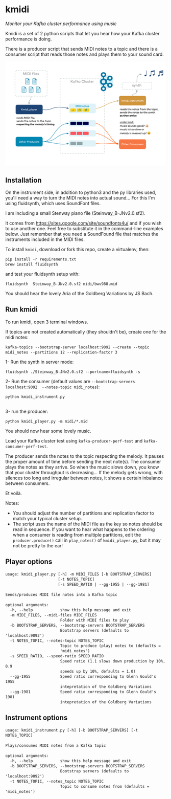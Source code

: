 # kmidi
*Monitor your Kafka cluster performance using music*

Kmidi is a set of 2 python scripts that let you hear how your Kafka cluster performance is doing. 

There is a producer script that sends MIDI notes to a topic and there is a consumer script that reads those notes and plays them to your sound card.

![diagram](kmidi.png)

## Installation

On the instrument side, in addition to python3 and the py libraries used, you'll need a way to turn the MIDI notes into actual sound... For this I'm using fluidsynth, which uses SoundFont files.

I am including a small Stenway piano file (Steinway_B-JNv2.0.sf2).

It comes from https://sites.google.com/site/soundfonts4u/ and if you wish to use another one. Feel free to substitute it in the command-line examples below. Just remember that you need a SoundFound file that matches the instruments included in the MIDI files.

To install `kmidi`, download or fork this repo, create a virtualenv, then:

```
pip install -r requirements.txt 
brew install fluidsynth
```

and test your fluidsynth setup with:

```
fluidsynth  Steinway_B-JNv2.0.sf2 midi/bwv988.mid
``` 

You should hear the lovely Aria of the Goldberg Variations by JS Bach.


## Run kmidi

To run kmidi, open 3 terminal windows.

If topics are not created automatically (they shouldn't be), create one for the midi notes:
```
kafka-topics --bootstrap-server localhost:9092 --create --topic midi_notes --partitions 12 --replication-factor 3
```

1- Run the synth in server mode:
```
fluidsynth ./Steinway_B-JNv2.0.sf2 --portname=fluidsynth -s
```
 
2- Run the consumer (default values are `--bootstrap-servers localhost:9092  --notes-topic midi_notes`):
```
python kmidi_instrument.py 
 
```
3- run the producer:
```
python kmidi_player.py -m midi/*.mid
```

You should now hear some lovely music. 

Load your Kafka cluster test using `kafka-producer-perf-test` and `kafka-consumer-perf-test`.

The producer sends the notes to the topic respecting the melody. It pauses the proper amount of time before sending the next note(s). The consumer plays the notes as they arrive. So when the music slows down, you know that your cluster throughput is decreasing... If the melody gets wrong, with silences too long  and irregular between notes, it shows a certain inbalance between consumers. 

Et voilà.

Notes: 
- You should adjust the number of partitions and replication factor to match your typical cluster setup.
- The script uses the name of the MIDI file as the key so notes should be read in sequence. If you want to hear what happens to the ordering when a consumer is reading from multiple partitions, edit the `producer.produce()` call in `play_notes()` of `kmidi_player.py`, but it may not be pretty to the ear!


## Player options

```
usage: kmidi_player.py [-h] -m MIDI_FILES [-b BOOTSTRAP_SERVERS]
                       [-t NOTES_TOPIC]
                       [-s SPEED_RATIO | --gg-1955 | --gg-1981]

Sends/produces MIDI file notes into a Kafka topic

optional arguments:
  -h, --help            show this help message and exit
  -m MIDI_FILES, --midi-files MIDI_FILES
                        Folder with MIDI files to play
  -b BOOTSTRAP_SERVERS, --bootstrap-servers BOOTSTRAP_SERVERS
                        Bootstrap servers (defaults to 'localhost:9092')
  -t NOTES_TOPIC, --notes-topic NOTES_TOPIC
                        Topic to produce (play) notes to (defaults =
                        'midi_notes')
  -s SPEED_RATIO, --speed-ratio SPEED_RATIO
                        Speed ratio (1.1 slows down production by 10%, 0.9
                        speeds up by 10%, defaults = 1.0)
  --gg-1955             Speed ratio corresponding to Glenn Gould's 1955
                        intepretation of the Goldberg Variations
  --gg-1981             Speed ratio corresponding to Glenn Gould's 1981
                        intepretation of the Goldberg Variations
```

## Instrument options

```
usage: kmidi_instrument.py [-h] [-b BOOTSTRAP_SERVERS] [-t NOTES_TOPIC]

Plays/consumes MIDI notes from a Kafka topic

optional arguments:
  -h, --help            show this help message and exit
  -b BOOTSTRAP_SERVERS, --bootstrap-servers BOOTSTRAP_SERVERS
                        Bootstrap servers (defaults to 'localhost:9092')
  -t NOTES_TOPIC, --notes_topic NOTES_TOPIC
                        Topic to consume notes from (defaults = 'midi_notes')
```
